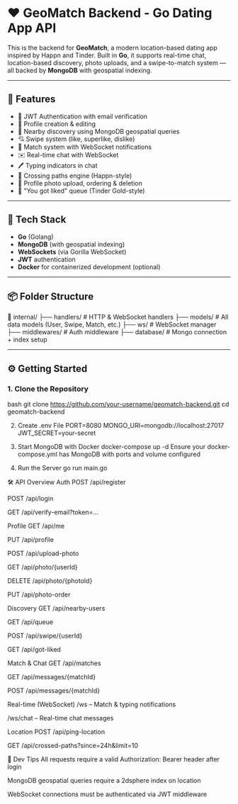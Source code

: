 # ❤️ GeoMatch Backend - Go Dating App API

This is the backend for **GeoMatch**, a modern location-based dating app inspired by Happn and Tinder. Built in **Go**, it supports real-time chat, location-based discovery, photo uploads, and a swipe-to-match system — all backed by **MongoDB** with geospatial indexing.

---

## 🚀 Features

- 🔐 JWT Authentication with email verification
- 👤 Profile creation & editing
- 📍 Nearby discovery using MongoDB geospatial queries
- 💘 Swipe system (like, superlike, dislike)
- 🤝 Match system with WebSocket notifications
- ✉️ Real-time chat with WebSocket
- 🖊️ Typing indicators in chat
- 🧭 Crossing paths engine (Happn-style)
- 📸 Profile photo upload, ordering & deletion
- 👀 "You got liked" queue (Tinder Gold-style)

---

## 🧱 Tech Stack

- **Go** (Golang)
- **MongoDB** (with geospatial indexing)
- **WebSockets** (via Gorilla WebSocket)
- **JWT** authentication
- **Docker** for containerized development (optional)

---

## 📦 Folder Structure

📁 internal/ ├── handlers/ # HTTP & WebSocket handlers ├── models/ # All data models (User, Swipe, Match, etc.) ├── ws/ # WebSocket manager ├── middlewares/ # Auth middleware ├── database/ # Mongo connection + index setup


---

## ⚙️ Getting Started

### 1. Clone the Repository

bash
git clone https://github.com/your-username/geomatch-backend.git
cd geomatch-backend

2. Create .env File
   PORT=8080
   MONGO_URI=mongodb://localhost:27017
   JWT_SECRET=your-secret
   
3. Start MongoDB with Docker
   docker-compose up -d
   Ensure your docker-compose.yml has MongoDB with ports and volume configured

4. Run the Server
   go run main.go

🛠 API Overview
Auth
POST /api/register

POST /api/login

GET /api/verify-email?token=...

Profile
GET /api/me

PUT /api/profile

POST /api/upload-photo

GET /api/photo/{userId}

DELETE /api/photo/{photoId}

PUT /api/photo-order

Discovery
GET /api/nearby-users

GET /api/queue

POST /api/swipe/{userId}

GET /api/got-liked

Match & Chat
GET /api/matches

GET /api/messages/{matchId}

POST /api/messages/{matchId}

Real-time (WebSocket)
/ws – Match & typing notifications

/ws/chat – Real-time chat messages

Location
POST /api/ping-location

GET /api/crossed-paths?since=24h&limit=10

🔧 Dev Tips
All requests require a valid Authorization: Bearer <token> header after login

MongoDB geospatial queries require a 2dsphere index on location

WebSocket connections must be authenticated via JWT middleware


